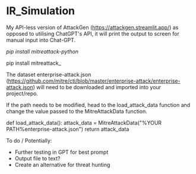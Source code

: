 # IR_Simulation
My API-less version of AttackGen (https://attackgen.streamlit.app/) as opposed to utilising ChatGPT's API, it will print the output to screen for manual input into Chat-GPT.

_pip install mitreattack-python_



pip install mitreattack_

The dataset enterprise-attack.json (https://github.com/mitre/cti/blob/master/enterprise-attack/enterprise-attack.json) will need to be downloaded and imported into your project/repo.

If the path needs to be modified, head to the load_attack_data function and change the value passed to the MitreAttackData function.

def load_attack_data():
    attack_data = MitreAttackData("%YOUR PATH%enterprise-attack.json")
    return attack_data

  To do / Potentially:
  - Further testing in GPT for best prompt
  - Output file to text?
  - Create an alternative for threat hunting

    
